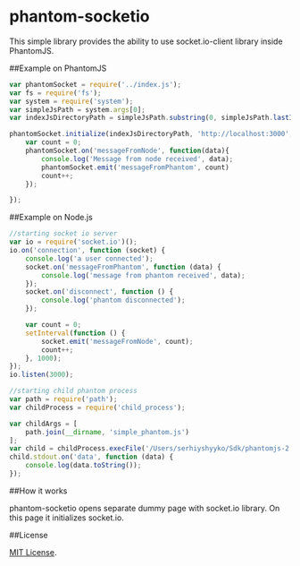 # phantom-socketio
This simple library provides the ability to use socket.io-client library inside PhantomJS. 

##Example on PhantomJS

```js
var phantomSocket = require('../index.js');
var fs = require('fs');
var system = require('system');
var simpleJsPath = system.args[0];
var indexJsDirectoryPath = simpleJsPath.substring(0, simpleJsPath.lastIndexOf(fs.separator)) + fs.separator + '..';

phantomSocket.initialize(indexJsDirectoryPath, 'http://localhost:3000', function () {
    var count = 0;
    phantomSocket.on('messageFromNode', function(data){
        console.log('Message from node received', data);
        phantomSocket.emit('messageFromPhantom', count)
        count++;
    });

});
```

##Example on Node.js

```js
//starting socket io server
var io = require('socket.io')();
io.on('connection', function (socket) {
    console.log('a user connected');
    socket.on('messageFromPhantom', function (data) {
        console.log('message from phantom received', data);
    });
    socket.on('disconnect', function () {
        console.log('phantom disconnected');
    });

    var count = 0;
    setInterval(function () {
        socket.emit('messageFromNode', count);
        count++;
    }, 1000);
});
io.listen(3000);

//starting child phantom process
var path = require('path');
var childProcess = require('child_process');

var childArgs = [
    path.join(__dirname, 'simple_phantom.js')
];
var child = childProcess.execFile('/Users/serhiyshyyko/Sdk/phantomjs-2.0.0-macosx/bin/phantomjs', childArgs);
child.stdout.on('data', function (data) {
    console.log(data.toString());
});
```

##How it works

phantom-socketio opens separate dummy page with socket.io library. On this page it initializes socket.io.

##License

[MIT License](http://opensource.org/licenses/mit-license.php).